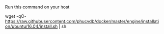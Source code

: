 Run this command on your host

  wget -qO- https://raw.githubusercontent.com/phucvdb/docker/master/engine/installation/ubuntu/16.04/install.sh | sh
